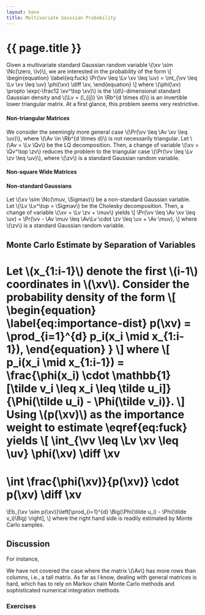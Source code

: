 ```yaml
---
layout: base
title: Multivariate Gaussian Probability
---
```

# {{ page.title }}

Given a multivariate standard Gaussian random variable \\(\xv \sim \Nc(\zero, \Iv)\\), we are interested in the probability of the form
\\[
\begin{equation}
\label{eq:fuck}
    \Pr(\vv \leq \Lv \xv \leq \uv) = \int_{\vv \leq \Lv \xv \leq \uv} \phi(\xv) \diff \xv,
\end{equation}
\\]
where \\(\phi(\xv) \propto \exp(-\frac12 \xv^\top \xv)\\) is the \\(d\\)-dimensional standard Gaussian density and \\(\Lv = (l_{ij}) \in \Rb^{d \times d}\\) is an invertible lower triangular matrix.
At a first glance, this problem seems very restrictive.
<!-- Let \\( \Av = \Lv \Qv \\) be the LQ decomposition of \\( \Av \\). -->

#### **Non-triangular Matrices**
We consider the seemingly more general case \\(\Pr(\vv \leq \Av \xv \leq \uv)\\), where \\(\Av \in \Rb^{d \times d}\\) is not necessarily triangular.
Let \\(\Av = \Lv \Qv\\) be the LQ decomposition.
Then, a change of variable \\(\xv = \Qv^\top \zv\\) reduces the problem to the triangular case \\(\Pr(\vv \leq \Lv \zv \leq \uv)\\), where \\(\zv\\) is a standard Gaussian random variable.

#### **Non-square Wide Matrices**

#### **Non-standard Gaussians**
Let \\(\xv \sim \Nc(\muv, \Sigmav)\\) be a non-standard Gaussian variable.
Let \\(\Lv \Lv^\top = \Sigmav\\) be the Cholesky decomposition.
Then, a change of variable \\(\xv = \Lv \zv + \muv\\) yields
\\[
    \Pr(\vv \leq \Av \xv \leq \uv) = \Pr(\vv - \Av \muv \leq \Av\Lv \cdot \zv \leq \uv + \Av \muv),
\\]
where \\(\zv\\) is a standard Gaussian random variable.

## Monte Carlo Estimate by Separation of Variables
Let \\(x_{1:i-1}\\) denote the first \\(i-1\\) coordinates in \\(\xv\\).
Consider the probability density of the form
\\[
\begin{equation}
\label{eq:importance-dist}
    p(\xv) = \prod_{i=1}^{d} p_i(x_i \mid x_{1:i-1}),
\end{equation}
}
\\]
where
\\[
    p_i(x_i \mid x_{1:i-1}) = \frac{\phi(x_i) \cdot \mathbb{1}[\tilde v_i \leq x_i \leq \tilde u_i]}{\Phi(\tilde u_i) - \Phi(\tilde v_i)}.
\\]
Using \\(p(\xv)\\) as the importance weight to estimate \eqref{eq:fuck} yields
\\[
\int_{\vv \leq \Lv \xv \leq \uv} \phi(\xv) \diff \xv
=
\int \frac{\phi(\xv)}{p(\xv)} \cdot p(\xv) \diff \xv
=
\Eb_{\xv \sim p(\xv)}\left[\prod_{i=1}^{d} \Big(\Phi(\tilde u_i) - \Phi(\tilde v_i)\Big) \right],
\\]
where the right hand side is readily estimated by Monte Carlo samples.

## Discussion
For instance, 

We have not covered the case where the matrix \\(\Av\\) has more rows than columns, i.e., a tall matrix.
As far as I know, dealing with general matrices is hard, which has to rely on Markov chain Monte Carlo methods and sophisticated numerical integration methods.

### **Exercises**
